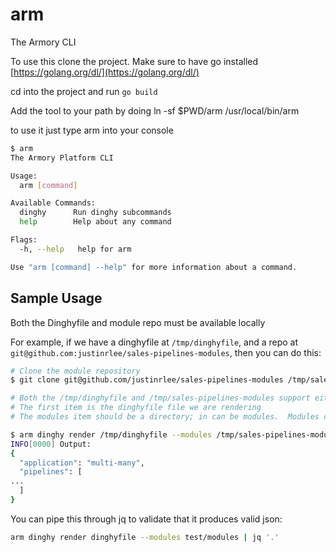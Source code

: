 # arm

The Armory CLI

To use this clone the project.
Make sure to have go installed [https://golang.org/dl/](https://golang.org/dl/)

cd into the project and run `go build`

Add the tool to your path by doing
ln -sf $PWD/arm /usr/local/bin/arm  

to use it just type arm into your console

```bash
$ arm
The Armory Platform CLI

Usage:
  arm [command]

Available Commands:
  dinghy      Run dinghy subcommands
  help        Help about any command

Flags:
  -h, --help   help for arm

Use "arm [command] --help" for more information about a command.
```

## Sample Usage
Both the Dinghyfile and module repo must be available locally

For example, if we have a dinghyfile at `/tmp/dinghyfile`, and a repo at `git@github.com:justinrlee/sales-pipelines-modules`, then you can do this:

```bash
# Clone the module repository
$ git clone git@github.com/justinrlee/sales-pipelines-modules /tmp/sales-pipelines-modules

# Both the /tmp/dinghyfile and /tmp/sales-pipelines-modules support either relative or absolute paths
# The first item is the dinghyfile file we are rendering
# The modules item should be a directory; in can be modules.  Modules can be in subdirectories; in this case, the modules should be referenced in the dinghyfile by their relative path within the module repository

$ arm dinghy render /tmp/dinghyfile --modules /tmp/sales-pipelines-modules
INFO[0000] Output:
{
  "application": "multi-many",
  "pipelines": [
...
  ]
}
```

You can pipe this through jq to validate that it produces valid json:
```bash
arm dinghy render dinghyfile --modules test/modules | jq '.'
```
